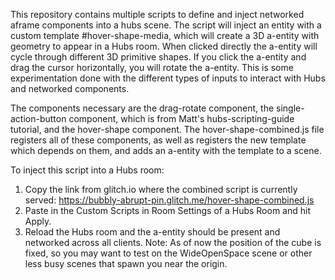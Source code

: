 This repository contains multiple scripts to define and inject networked aframe components into a hubs scene. The script will inject an entity with a custom template
#hover-shape-media, which will create a 3D a-entity with geometry to appear in a Hubs room. When clicked directly the a-entity will cycle through different 3D primitive shapes.
If you click the a-entity and drag the cursor horizontally, you will rotate the a-entity. This is some experimentation done with the different types of inputs to interact with
Hubs and networked components.

The components necessary are the drag-rotate component, the single-action-button component, which is from Matt's hubs-scripting-guide tutorial, and the hover-shape component.
The hover-shape-combined.js file registers all of these components, as well as registers the new template which depends on them, and adds an a-entity with the template to a
scene.

To inject this script into a Hubs room:
1. Copy the link from glitch.io where the combined script is currently served: https://bubbly-abrupt-pin.glitch.me/hover-shape-combined.js
2. Paste in the Custom Scripts in Room Settings of a Hubs Room and hit Apply.
3. Reload the Hubs room and the a-entity should be present and networked across all clients.
Note: As of now the position of the cube is fixed, so you may want to test on the WideOpenSpace scene or other less busy scenes that spawn you near the origin.
